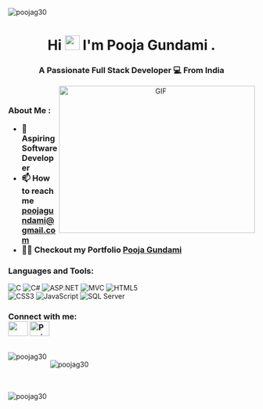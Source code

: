 

<p align="center">
  <p align="left"> <img src="https://komarev.com/ghpvc/?username=poojag30&label=Profile%20views&color=0e75b6&style=flat" alt="poojag30" /> </p>

<h1 align="center">Hi <img src="https://media.giphy.com/media/hvRJCLFzcasrR4ia7z/giphy.gif" width="30px"/> I'm Pooja Gundami . </h1>
<h3 align="center">A Passionate <b>Full Stack Developer  💻 </b> From India</h3>
  <p align="center">
  <img align="right" height="300" width="400" alt="GIF" src="https://media.giphy.com/media/rsUGLKwgSvSxmq1VrZ/giphy.gif">
</p>
<br>
 <h3 align="left"> About Me :

- 🔆 Aspiring Software Developer  </br>
- 📫 How to reach me    <a href ="poojagundami@gmail.com">poojagundami@gmail.com</a>  </br>
- 👨‍💻 Checkout my Portfolio <a href ="https://poojag30.github.io/Personal_Portfolio/">Pooja Gundami</a>
<h3 align="left">Languages and Tools:</h3>

<p align="left">
  <img src="https://img.shields.io/badge/c-%2300599C.svg?style=for-the-badge&logo=c&logoColor=white" alt="C" />
  <img src="https://img.shields.io/badge/c%23-%23239120.svg?style=for-the-badge&logo=csharp&logoColor=white" alt="C#" />
  <img src="https://img.shields.io/badge/asp.net-%235C2D91.svg?style=for-the-badge&logo=asp.net&logoColor=white" alt="ASP.NET" />
  <img src="https://img.shields.io/badge/mvc-%234CC621.svg?style=for-the-badge&logo=mvc&logoColor=white" alt="MVC" />
  <img src="https://img.shields.io/badge/html5-%23E34F26.svg?style=for-the-badge&logo=html5&logoColor=white" alt="HTML5" />
  <br>
  <img src="https://img.shields.io/badge/css3-%231572B6.svg?style=for-the-badge&logo=css3&logoColor=white" alt="CSS3" />
  <img src="https://img.shields.io/badge/javascript-%23323330.svg?style=for-the-badge&logo=javascript&logoColor=%23F7DF1E" alt="JavaScript" />
  <img src="https://img.shields.io/badge/sql%20server-%23CC2927.svg?style=for-the-badge&logo=microsoft%20sql%20server&logoColor=white" alt="SQL Server" />
</p>
<h3 align="left">Connect with me:  <br>
<a href = "mailto: poojagundami@gmail.com"><img align="center" src="https://simpleicons.org/icons/gmail.svg" height="30" width="40" /></a>
<a href="https://www.linkedin.com/in/pooja-gundami/" target="blank"><img align="center" src="https://cdn.jsdelivr.net/npm/simple-icons@3.0.1/icons/linkedin.svg" alt="Pooja" height="30" width="40" /></a> 
</h3>
<br>
<img align="left" src="https://github-readme-stats.vercel.app/api/top-langs?username=poojag30&show_icons=true&locale=en&layout=compact" alt="poojag30" /></p>
<p>&nbsp;<img align="center" src="https://github-readme-stats.vercel.app/api?username=poojag30&show_icons=true&locale=en" alt="poojag30" /></p>
<br> 
<br>
<img align="left" src="https://github-readme-streak-stats.herokuapp.com/?user=poojag30&" alt="poojag30" />
